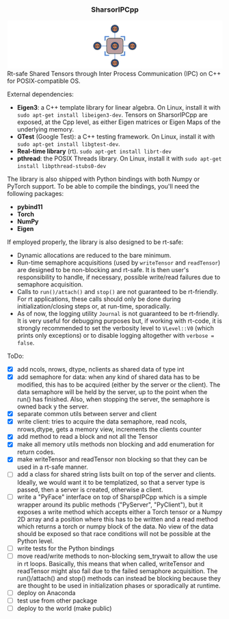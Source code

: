 ### <center> SharsorIPCpp </center>

<!-- ![GitHub-Mark-Light](docs/icon-light.svg#gh-dark-mode-only)![GitHub-Mark-Dark](docs/icon-dark.svg#gh-light-mode-only) -->
![icon.svg](docs/icon.svg)
Rt-safe Shared Tensors through Inter Process Communication (IPC) on C++ for POSIX-compatible OS.

External dependencies: 
- **Eigen3**: a C++ template library for linear algebra. On Linux, install it with ```sudo apt-get install libeigen3-dev```. Tensors on SharsorIPCpp are exposed, at the Cpp level, as either Eigen matrices or Eigen Maps of the underlying memory.
- **GTest** (Google Test): a C++ testing framework. On Linux, install it with ```sudo apt-get install libgtest-dev```.
- **Real-time library** (rt). ```sudo apt-get install librt-dev```
- **pthread**: the POSIX Threads library. On Linux, install it with ```sudo apt-get install libpthread-stubs0-dev```

The library is also shipped with Python bindings with both Numpy or PyTorch support. To be able to compile the bindings, you'll need the following packages:
- **pybind11**
- **Torch**
- **NumPy**
- **Eigen**

If employed properly, the library is also designed to be rt-safe:
- Dynamic allocations are reduced to the bare minimum.
- Run-time semaphore acquisitions (used by `writeTensor` and `readTensor`) are designed to be non-blocking and rt-safe. It is then user's responsibility to handle, if necessary, possible write/read failures due to semaphore acquisition.
- Calls to `run()/attach()` and `stop()` are not guaranteed to be rt-friendly. For rt applications, these calls should only be done during initialization/closing steps or, at run-time, sporadically.
- As of now, the logging utility `Journal` is not guaranteed to be rt-friendly. It is very useful for debugging purposes but, if working with rt-code, it is strongly recommended to set the verbosity level to `VLevel::V0` (which prints only exceptions) or to disable logging altogether with `verbose = false`.

ToDo:
- [x] add ncols, nrows, dtype, nclients as shared data of type int 
- [x] add semaphore for data: when any kind of shared data has to be modified, this has to be acquired (either by the server or the client). The data semaphore will be held by the server, up to the point when the run() has finished. Also, when stopping the server, the semaphore is owned back y the server.
- [x] separate common utils between server and client
- [x] write client: tries to acquire the data semaphore, read ncols, nrows,dtype, gets a memory view, increments the clients counter
- [x] add method to read a block and not all the Tensor
- [x] make all memory utils methods non blocking and add enumeration for return codes.
- [x] make writeTensor and readTensor non blocking so that they can be used in a rt-safe manner.
- [ ] add a class for shared string lists built on top of the server and clients. Ideally, we would want it to be templatized, so that a server type is passed, then a server is created, otherwise a client.
- [ ] write a "PyFace" interface on top of SharspIPCpp which is a simple wrapper around its public methods ("PyServer", "PyClient"), but it exposes a write method which accepts either a Torch tensor or a Numpy 2D array and a position where this has to be written and a read method which returns a torch or numpy block of the data. No view of the data should be exposed so that race conditions will not be possible at the Python level.
- [ ] write tests for the Python bindings
- [ ] move read/write methods to non-blocking sem_trywait to allow the use in rt loops. Basically, this means that when called, writeTensor and readTensor might also fail due to the failed semaphore acquisition. The run()/attach() and stop() methods can instead be blocking because they are thought to be used in initialization phases or sporadically at runtime.
- [ ] deploy on Anaconda   
- [ ] test use from other package 
- [ ] deploy to the world (make public)